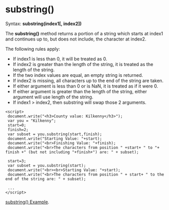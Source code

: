 
# substring()

Syntax: **substring(index1[, index2])**

The **substring()** method returns a portion of a string which starts at index1 and continues up to, but does not include, 
the character at index2. 

The following rules apply:

- If index1 is less than 0, it will be treated as 0.
- If index2 is greater than the length of the string, it is treated as the length of the string.
- If the two index values are equal, an empty string is returned.
- If index2 is missing, all characters up to the end of the string are taken.
- If either argument is less than 0 or is NaN, it is treated as if it were 0.
- If either argument is greater than the length of the string, either argument will use length of the string.
- If index1 > index2, then substring will swap those 2 arguments.

~~~
<script>
 document.write("<h3>County value: Kilkenny</h3>");
 var you = "Kilkenny";
 start=0;
 finish=2;
 var subset = you.substring(start,finish);
 document.write("Starting Value: "+start);
 document.write("<br>Finishing Value: "+finish);
 document.write("<br>The characters from position " +start+ " to "+ finish +" (but not including "+finish+") are: " + subset);

 start=3;
 var subset = you.substring(start);
 document.write("<br><br>Starting Value: "+start);
 document.write("<br>The characters from position " + start+ " to the end of the string are: " + subset);

 ...
</script>
~~~

<a href="archives/Class Files/example4.html" target = "_blank">substring() Example</a>.




